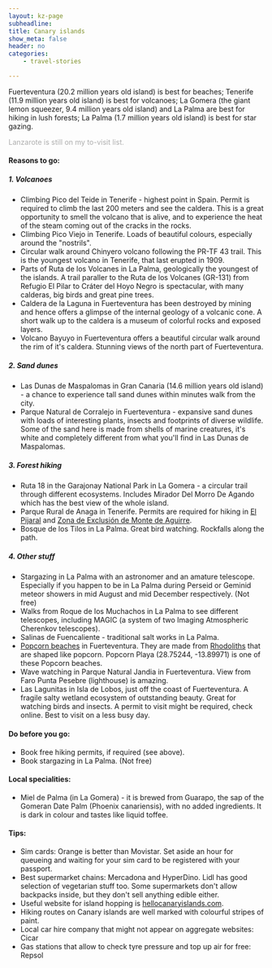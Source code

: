```yaml
---
layout: kz-page
subheadline: 
title: Canary islands
show_meta: false
header: no
categories:
    - travel-stories

---
```


Fuerteventura (20.2 million years old island) is best for beaches; Tenerife (11.9 million years old island) is best for volcanoes; La Gomera (the giant lemon squeezer, 9.4 million years old island) and La Palma are best for hiking in lush forests; La Palma (1.7 million years old island) is best for star gazing. 
<p style="color:#AEAEAE">Lanzarote is still on my to-visit list.</p>

<h4>Reasons to go:</h4>

<h5>1. Volcanoes</h5>
<ul>
  <li>Climbing Pico del Teide in Tenerife - highest point in Spain. Permit is required to climb the last 200 meters and see the caldera. This is a great opportunity to smell the volcano that is alive, and to experience the heat of the steam coming out of the cracks in the rocks.</li>
  <li>Climbing Pico Viejo in Tenerife. Loads of beautiful colours, especially around the "nostrils".</li>
  <li>Circular walk around Chinyero volcano following the PR-TF 43 trail. This is the youngest volcano in Tenerife, that last erupted in 1909.</li>
  <li>Parts of Ruta de los Volcanes in La Palma, geologically the youngest of the islands. A trail paraller to the Ruta de los Volcanes (GR-131) from Refugio El Pilar to Cráter del Hoyo Negro is spectacular, with many calderas, big birds and great pine trees.</li>
  <li>Caldera de la Laguna in Fuerteventura has been destroyed by mining and hence offers a glimpse of the internal geology of a volcanic cone. A short walk up to the caldera is a museum of colorful rocks and exposed layers.</li>
  <li>Volcano Bayuyo in Fuerteventura offers a beautiful circular walk around the rim of it's caldera. Stunning views of the north part of Fuerteventura.</li>
</ul>

<h5>2. Sand dunes</h5>
<ul>
  <li>Las Dunas de Maspalomas in Gran Canaria (14.6 million years old island) - a chance to experience tall sand dunes within minutes walk from the city.</li>
  <li>Parque Natural de Corralejo in Fuerteventura - expansive sand dunes with loads of interesting plants, insects and footprints of diverse wildlife. Some of the sand here is made from shells of marine creatures, it's white and completely different from what you'll find in Las Dunas de Maspalomas.</li>
</ul>

<h5>3. Forest hiking</h5>
<ul>
  <li>Ruta 18 in the Garajonay National Park in La Gomera - a circular trail through different ecosystems. Includes Mirador Del Morro De Agando which has the best view of the whole island.</li>
  <li>Parque Rural de Anaga in Tenerife. Permits are required for hiking in <a href="https://centralreservas.tenerife.es/actividad/1" target="_blank">El Pijaral</a> and <a href="https://centralreservas.tenerife.es/actividad/7" target="_blank">Zona de Exclusión de Monte de Aguirre</a>.</li>
  <li>Bosque de los Tilos in La Palma. Great bird watching. Rockfalls along the path.</li>
</ul>

<h5>4. Other stuff</h5>
<ul>
  <li>Stargazing in La Palma with an astronomer and an amature telescope. Especially if you happen to be in La Palma during Perseid or Geminid meteor showers in mid August and mid December respectively. (Not free)</li>
  <li>Walks from Roque de los Muchachos in La Palma to see different telescopes, including MAGIC (a system of two Imaging Atmospheric Cherenkov telescopes).</li>
  <li>Salinas de Fuencaliente - traditional salt works in La Palma.</li>
  <li> <a href="https://fuerteventuractiva.es/en/popcorn-beach/" target="_blank">Popcorn beaches</a> in Fuerteventura. They are made from <a href="https://en.wikipedia.org/wiki/Rhodolith" target="_blank">Rhodoliths</a> that are shaped like popcorn. Popcorn Playa (28.75244, -13.89971) is one of these Popcorn beaches.</li>
  <li>Wave watching in Parque Natural Jandia in Fuerteventura. View from Faro Punta Pesebre (lighthouse) is amazing.</li>
  <li>Las Lagunitas in Isla de Lobos, just off the coast of Fuerteventura. A fragile salty wetland ecosystem of outstanding beauty. Great for watching birds and insects. A permit to visit might be required, check online. Best to visit on a less busy day.</li>
</ul>



<h4>Do before you go:</h4>
<ul>
  <li>Book free hiking permits, if required (see above).</li>
  <li>Book stargazing in La Palma. (Not free)</li>
</ul>



<h4>Local specialities:</h4>
<ul>
  <li>Miel de Palma (in La Gomera) - it is brewed from Guarapo, the sap of the Gomeran Date Palm (Phoenix canariensis), with no added ingredients. It is dark in colour and tastes like liquid toffee.</li>
</ul>



<h4>Tips:</h4>
<ul>
  <li>Sim cards: Orange is better than Movistar. Set aside an hour for queueing and waiting for your sim card to be registered with your passport.</li>
  <li>Best supermarket chains: Mercadona and HyperDino. Lidl has good selection of vegetarian stuff too. Some supermarkets don't allow backpacks inside, but they don't sell anything edible either.</li>
  <li>Useful website for island hopping is <a href="https://www.hellocanaryislands.com/travelling-between-the-islands/" target="_blank">hellocanaryislands.com</a>.</li>
  <li>Hiking routes on Canary islands are well marked with colourful stripes of paint.</li>
  <li>Local car hire company that might not appear on aggregate websites: Cicar</li>
  <li>Gas stations that allow to check tyre pressure and top up air for free: Repsol</li>
</ul>
